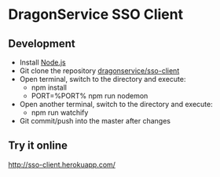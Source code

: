 # DragonService SSO Client

## Development
- Install [Node.js](http://nodejs.org/)
- Git clone the repository [dragonservice/sso-client](https://github.com/dragonservice/sso-client.git)
- Open terminal, switch to the directory and execute:
  - npm install
  - PORT=%PORT% npm run nodemon
- Open another terminal, switch to the directory and execute:
  - npm run watchify
- Git commit/push into the master after changes

## Try it online
http://sso-client.herokuapp.com/
